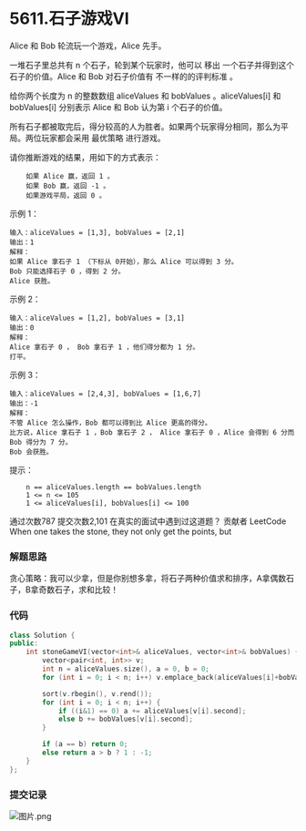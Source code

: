 # 5611.石子游戏VI

Alice 和 Bob 轮流玩一个游戏，Alice 先手。

一堆石子里总共有 n 个石子，轮到某个玩家时，他可以 移出 一个石子并得到这个石子的价值。Alice 和 Bob 对石子价值有 不一样的的评判标准 。

给你两个长度为 n 的整数数组 aliceValues 和 bobValues 。aliceValues[i] 和 bobValues[i] 分别表示 Alice 和 Bob 认为第 i 个石子的价值。

所有石子都被取完后，得分较高的人为胜者。如果两个玩家得分相同，那么为平局。两位玩家都会采用 最优策略 进行游戏。

请你推断游戏的结果，用如下的方式表示：
```
    如果 Alice 赢，返回 1 。
    如果 Bob 赢，返回 -1 。
    如果游戏平局，返回 0 。
```


示例 1：
```
输入：aliceValues = [1,3], bobValues = [2,1]
输出：1
解释：
如果 Alice 拿石子 1 （下标从 0开始），那么 Alice 可以得到 3 分。
Bob 只能选择石子 0 ，得到 2 分。
Alice 获胜。
```
示例 2：
```
输入：aliceValues = [1,2], bobValues = [3,1]
输出：0
解释：
Alice 拿石子 0 ， Bob 拿石子 1 ，他们得分都为 1 分。
打平。
```
示例 3：
```
输入：aliceValues = [2,4,3], bobValues = [1,6,7]
输出：-1
解释：
不管 Alice 怎么操作，Bob 都可以得到比 Alice 更高的得分。
比方说，Alice 拿石子 1 ，Bob 拿石子 2 ， Alice 拿石子 0 ，Alice 会得到 6 分而 Bob 得分为 7 分。
Bob 会获胜。
```


提示：
```
    n == aliceValues.length == bobValues.length
    1 <= n <= 105
    1 <= aliceValues[i], bobValues[i] <= 100
```
通过次数787
提交次数2,101
在真实的面试中遇到过这道题？
贡献者
LeetCode
When one takes the stone, they not only get the points, but


### 解题思路
贪心策略：我可以少拿，但是你别想多拿，将石子两种价值求和排序，A拿偶数石子，B拿奇数石子，求和比较！

### 代码

```cpp
class Solution {
public:
    int stoneGameVI(vector<int>& aliceValues, vector<int>& bobValues) {
        vector<pair<int, int>> v;
        int n = aliceValues.size(), a = 0, b = 0;
        for (int i = 0; i < n; i++) v.emplace_back(aliceValues[i]+bobValues[i], i);

        sort(v.rbegin(), v.rend());
        for (int i = 0; i < n; i++) {
            if ((i&1) == 0) a += aliceValues[v[i].second];
            else b += bobValues[v[i].second];
        }

        if (a == b) return 0;
        else return a > b ? 1 : -1;
    }
};
```

### 提交记录

![图片.png](https://pic.leetcode-cn.com/1607845074-rvQbzH-%E5%9B%BE%E7%89%87.png)